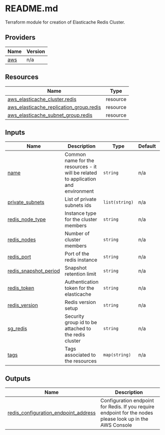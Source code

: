 # README.md

Terraform module for creation of Elasticache Redis Cluster.

## Providers

| Name | Version |
|------|---------|
| <a name="provider_aws"></a> [aws](#provider\_aws) | n/a |

## Resources

| Name | Type |
|------|------|
| [aws_elasticache_cluster.redis](https://registry.terraform.io/providers/hashicorp/aws/latest/docs/resources/elasticache_cluster) | resource |
| [aws_elasticache_replication_group.redis](https://registry.terraform.io/providers/hashicorp/aws/latest/docs/resources/elasticache_replication_group) | resource |
| [aws_elasticache_subnet_group.redis](https://registry.terraform.io/providers/hashicorp/aws/latest/docs/resources/elasticache_subnet_group) | resource |

## Inputs

| Name | Description | Type | Default | Required |
|------|-------------|------|---------|:--------:|
| <a name="input_name"></a> [name](#input\_name) | Common name for the resources - it will be related to application and environment | `string` | n/a | yes |
| <a name="input_private_subnets"></a> [private\_subnets](#input\_private\_subnets) | List of private subnets ids | `list(string)` | n/a | yes |
| <a name="input_redis_node_type"></a> [redis\_node\_type](#input\_redis\_node\_type) | Instance type for the cluster members | `string` | n/a | yes |
| <a name="input_redis_nodes"></a> [redis\_nodes](#input\_redis\_nodes) | Number of cluster members | `string` | n/a | yes |
| <a name="input_redis_port"></a> [redis\_port](#input\_redis\_port) | Port of the redis instance | `string` | n/a | yes |
| <a name="input_redis_snapshot_period"></a> [redis\_snapshot\_period](#input\_redis\_snapshot\_period) | Snapshot retention limit | `string` | n/a | yes |
| <a name="input_redis_token"></a> [redis\_token](#input\_redis\_token) | Authentication token for the elasticache | `string` | n/a | yes |
| <a name="input_redis_version"></a> [redis\_version](#input\_redis\_version) | Redis version setup | `string` | n/a | yes |
| <a name="input_sg_redis"></a> [sg\_redis](#input\_sg\_redis) | Security group id to be attached to the redis cluster | `string` | n/a | yes |
| <a name="input_tags"></a> [tags](#input\_tags) | Tags associated to the resources | `map(string)` | n/a | yes |

## Outputs

| Name | Description |
|------|-------------|
| <a name="output_redis_configuration_endpoint_address"></a> [redis\_configuration\_endpoint\_address](#output\_redis\_configuration\_endpoint\_address) | Configuration endpoint for Redis. If you require endpoint for the nodes please look up in the AWS Console |
